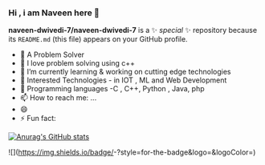 ### Hi , i am Naveen here 👋

**naveen-dwivedi-7/naveen-dwivedi-7** is a ✨ _special_ ✨ repository because its `README.md` (this file) appears on your GitHub profile.
- 🔭 A Problem Solver 
- 🌱 I love problem solving using c++
- 👯 I’m  currently  learning & working on cutting edge technologies
- 🤔 Interested Technologies - in  IOT , ML and Web Development
- 💬 Programming languages  -C , C++, Python , Java, php
- 📫 How to reach me: ...
- 😄 
- ⚡ Fun fact: 

[![Anurag's GitHub stats](https://github-readme-stats.vercel.app/api?username=anuraghazra)](https://github.com/anuraghazra/github-readme-stats)
 
  ![<Badge Name>](https://img.shields.io/badge/<Badge Text>-<Background Color>?style=for-the-badge&logo=<Icon Name>&logoColor=<Logo Color>)           
  
